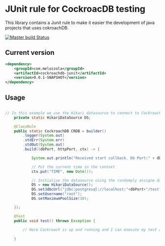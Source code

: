 # JUnit rule for CockroacDB testing
This library contains a Junit rule to make it easier the development of java projects that uses cokroachDB.

[![Master build Status](https://travis-ci.org/Melozzola/cockroachdb-junit.svg?branch=master)](https://travis-ci.org/Melozzola/cockroachdb-junit)

## Current version

```xml
<dependency>
    <groupId>com.melozzola</groupId>
    <artifactId>cockroachdb-junit</artifactId>
    <version>0.0.1-SNAPSHOT</version>
</dependency>
```

## Usage

```java

// In this example we use the Hikari datasource to connect to CockroachDB.
    private static HikariDataSource DS;

    @ClassRule
    public static CockroachDB CRDB = builder()
        .logger(System.out)
        .stdErr(System.err)
        .stdOut(System.out)
        .build((dbPort, httpPort, ctx) -> {

            System.out.println("Received start callback. Db Port:" + dbPort + ", Http Port: " + httpPort);

            // Put the current time in the context
            ctx.put("TIME", new Date());

            // Initialise the datasource using the randomply assigne database port.
            DS = new HikariDataSource();
            DS.setJdbcUrl("jdbc:postgresql://localhost:"+dbPort+"/test?sslmode=disable");
            DS.setUsername("root");
            DS.setMaximumPoolSize(10);

    });

    @Test
    public void test() throws Exception {
        
        // Here Cockroach is up and running and I can execute my test against it.
        
    }

```
